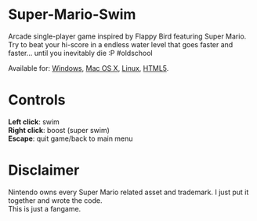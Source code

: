 # Super-Mario-Swim
Arcade single-player game inspired by Flappy Bird featuring Super Mario.  
Try to beat your hi-score in a endless water level that goes faster and faster... until you inevitably die :P \#oldschool
  
Available for: <a href="https://drive.google.com/open?id=1GOv910S7eEhUjNNUI2NO1pQqytQ_KAUe">Windows</a>, <a href="https://drive.google.com/open?id=1sGoVy5U-2wJSYXC_DE_tcJ6dH349HWHY">Mac OS X</a>, <a href="https://drive.google.com/open?id=1-l-CDagsuJ1wLYnQk-qt-_jZl3ikmtY9">Linux</a>, <a href="https://drive.google.com/open?id=1S-SVKmaA53XWBy3Ie6s_99dxwe6q9xB_">HTML5</a>.    
  
# Controls
**Left click**: swim  
**Right click**: boost (super swim)  
**Escape**: quit game/back to main menu  

# Disclaimer
Nintendo owns every Super Mario related asset and trademark. I just put it together and wrote the code.  
This is just a fangame.
